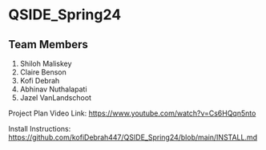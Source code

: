 # QSIDE_Spring24

## Team Members
1. Shiloh Maliskey
2. Claire Benson
3. Kofi Debrah
4. Abhinav Nuthalapati
5. Jazel VanLandschoot

Project Plan Video Link: https://www.youtube.com/watch?v=Cs6HQqn5nto

Install Instructions: https://github.com/kofiDebrah447/QSIDE_Spring24/blob/main/INSTALL.md
